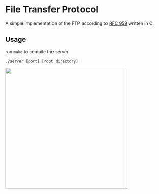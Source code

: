 
# File Transfer Protocol
A simple implementation of the FTP according to [RFC 959](http://www.faqs.org/rfcs/rfc959.html) written in C.
## Usage

run `make` to compile the server.

`./server [port] [root directory]`

<img src="https://i.imgur.com/CktaQuF.png" width="380">.
